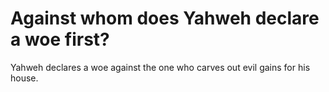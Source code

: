 # Against whom does Yahweh declare a woe first?

Yahweh declares a woe against the one who carves out evil gains for his house.
